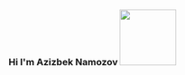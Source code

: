 ### Hi I'm Azizbek Namozov <img src = "[[https://media1.giphy.com/media/KGMzZvWa5su2O5LCVR/giphy.gif?cid=ecf05e4792v3l8ur3sqwybb8qha9g3gcv50q6o4g5yzhpj9k&rid=giphy.gif&ct=s](https://media1.giphy.com/media/gM5qFksULw54NMWyry/giphy.gif?cid=ecf05e47sulsul43lq0d7emhrlgyzz2hjg29xk8m1x97yuqp&rid=giphy.gif&ct=s)" width = "100px" >
